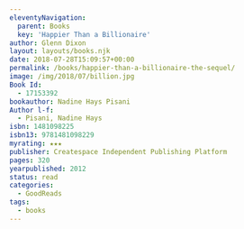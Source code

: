 ```yaml
---
eleventyNavigation:
  parent: Books
  key: 'Happier Than a Billionaire'
author: Glenn Dixon
layout: layouts/books.njk
date: 2018-07-28T15:09:57+00:00
permalink: /books/happier-than-a-billionaire-the-sequel/
image: /img/2018/07/billion.jpg
Book Id:
  - 17153392
bookauthor: Nadine Hays Pisani
Author l-f:
  - Pisani, Nadine Hays
isbn: 1481098225
isbn13: 9781481098229
myrating: ★★★
publisher: Createspace Independent Publishing Platform
pages: 320
yearpublished: 2012
status: read
categories:
  - GoodReads
tags:
  - books
---
```

